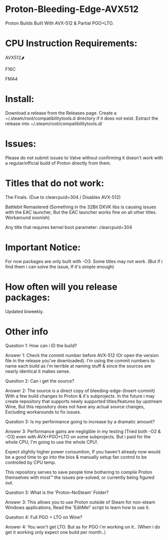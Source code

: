 # Proton-Bleeding-Edge-AVX512
Proton Builds Built With AVX-512 &amp; Partial PGO+LTO.


# CPU Instruction Requirements:
AVX512🌶️

F16C

FMA4

# Install:

Download a release from the Releases page.
Create a ~/.steam/root/compatibilitytools.d directory if it does not exist.
Extract the release into ~/.steam/root/compatibilitytools.d/

# Issues:
Please do not submit issues to Valve without confirming it doesn't work with a regular/official build of Proton directly from them.

# Titles that do not work:
The Finals. (Due to clearcpuid=304 / Disables AVX-512)

Battlebit Remastered (Something in the 32Bit DXVK libs is causing issues with the EAC launcher, But the EAC launcher works fine on all other titles. Workaround soonish)

Any title that requires kernel boot parameter: clearcpuid=304

# Important Notice:
For now packages are only built with -O3.
Some titles may not work. (But if i find them i can solve the issue, If it's simple enough)

# How often will you release packages:
Updated biweekly.

# Other info

Question 1: How can i ID the build?

Answer 1: Check the commit number before AVX-512 (Or open the version file in the release you've downloaded).
I'm using the commit numbers to name each build as i'm terrible at naming stuff & since the sources are nearly identical it makes sense.


Question 2: Can i get the source?

Answer 2: The source is a direct copy of bleeding-edge-(Insert-commit) With a few build changes to Proton & it's subprojects. In the future i may create repository that supports newly supported titles/features by upstream Wine, But this repository does not have any actual source changes, Excluding workarounds to fix issues.


Question 3: Is my performance going to increase by a dramatic amount?

Answer 3: Performance gains are negligible in my testing (Tried both -O2 & -O3) even with AVX+PGO+LTO on some subprojects. But i paid for the whole CPU, I'm going to use the whole CPU!. 

Expect slightly higher power consumtion, If you haven't already now would be a good time to go into the bios & manually setup fan control to be controlled by CPU temp. 

This repository serves to save people time bothering to compile Proton themselves with most™️ the issues pre-solved, or currently being figured out.


Question 3: What is the 'Proton-NoSteam' Folder?

Answer 3: This allows you to use Proton outside of Steam for non-steam Windows applications, Read the 'EditMe!' script to learn how to use it.


Question 4: Full PGO + LTO on Wine?

Answer 4: You won't get LTO. But as for PGO i'm working on it.. (When i do get it working only expect one build per month..)
